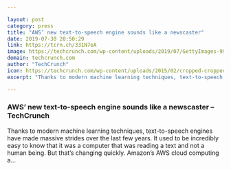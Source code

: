 ```yaml
---

layout: post
category: press
title: "AWS’ new text-to-speech engine sounds like a newscaster"
date: 2019-07-30 20:50:29
link: https://tcrn.ch/331N7eA
image: https://techcrunch.com/wp-content/uploads/2019/07/GettyImages-996731458.jpg?w=600
domain: techcrunch.com
author: "TechCrunch"
icon: https://techcrunch.com/wp-content/uploads/2015/02/cropped-cropped-favicon-gradient.png?w=180
excerpt: "Thanks to modern machine learning techniques, text-to-speech engines have made massive strides over the last few years. It used to be incredibly easy to know that it was a computer that was reading a text and not a human being. But that’s changing quickly. Amazon’s AWS cloud computing a…"

---
```


### AWS’ new text-to-speech engine sounds like a newscaster – TechCrunch

Thanks to modern machine learning techniques, text-to-speech engines have made massive strides over the last few years. It used to be incredibly easy to know that it was a computer that was reading a text and not a human being. But that’s changing quickly. Amazon’s AWS cloud computing a…